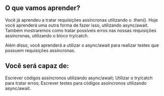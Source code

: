 ## O que vamos aprender?

Você já aprendeu a tratar requisições assíncronas utilizando o .then(). Hoje você aprenderá uma outra forma de fazer isso, utilizando async/await. Também mostraremos como tratar possíveis erros nas nossas requisições assíncronas, utilizando o bloco try/catch.

Além disso, você aprenderá a utilizar o async/await para realizar testes que possuem requisições assíncronas.

## Você será capaz de:
Escrever códigos assíncronos utilizando async/await;
Utilizar o try/catch para tratar erros;
Escrever testes para códigos assíncronos utilizando async/await.